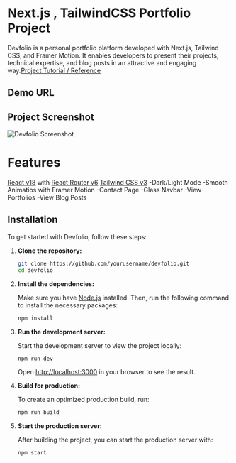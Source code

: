 # Next.js , TailwindCSS Portfolio Project

Devfolio is a personal portfolio platform developed with Next.js, Tailwind CSS, and Framer Motion. It enables developers to present their projects, technical expertise, and blog posts in an attractive and engaging way.[Project Tutorial / Reference]( https://github.com/mdalmamunit427/dev...)

## Demo URL
## Project Screenshot

![Devfolio Screenshot](image/screenshot.png)

# Features

[React v18](https://reactjs.org) with [React Router v6](https://reactrouter.com)
[Tailwind CSS v3](https://tailwindcss.com)
-Dark/Light Mode 
-Smooth Animatios with Framer Motion
-Contact Page
-Glass Navbar
-View Portfolios
-View Blog Posts
## Installation

To get started with Devfolio, follow these steps:

1. **Clone the repository:**

   ```bash
   git clone https://github.com/yourusername/devfolio.git
   cd devfolio
   ```

2. **Install the dependencies:**

   Make sure you have [Node.js](https://nodejs.org/) installed. Then, run the following command to install the necessary packages:

   ```bash
   npm install
   ```

3. **Run the development server:**

   Start the development server to view the project locally:

   ```bash
   npm run dev
   ```

   Open [http://localhost:3000](http://localhost:3000) in your browser to see the result.

4. **Build for production:**

   To create an optimized production build, run:

   ```bash
   npm run build
   ```

5. **Start the production server:**

   After building the project, you can start the production server with:

   ```bash
   npm start
   ```
